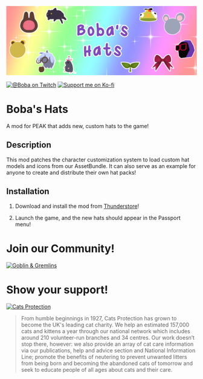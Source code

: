 ﻿![Hero Image](hero.png)

[![@Boba on Twitch](https://img.shields.io/twitch/status/boba?label=boba)](https://twitch.tv/boba/schedule)
[![Support me on Ko-fi](https://img.shields.io/badge/Support%20me%20on-Ko--fi-orange?logo=kofi)](https://ko-fi.com/yogsboba)

# Boba's Hats

A mod for PEAK that adds new, custom hats to the game!

## Description

This mod patches the character customization system
to load custom hat models and icons from our AssetBundle.
It can also serve as an example for anyone to create and
distribute their own hat packs!

## Installation

1. Download and install the mod from
   [Thunderstore](https://thunderstore.io/c/peak/)!

2. Launch the game, and the new hats should appear
   in the Passport menu!

# Join our Community!

[![Goblin & Gremlins](https://panels.twitch.tv/panel-91904368-image-3840e420-a269-46e8-be32-cf32e10f9cb3)](https://gobsandgrems.com/)

# Show your support!

[![Cats Protection](https://panels.twitch.tv/panel-91904368-image-47a8d464-e0e2-4b7d-8b3b-a0bd922d828b)](https://www.cats.org.uk/donate)
> From humble beginnings in 1927, Cats Protection has grown to become the UK's leading cat charity.
> We help an estimated 157,000 cats and kittens a year through our national network which includes around 210 volunteer-run branches and 34 centres.
> Our work doesn’t stop there, however: we also provide an array of cat care information via our publications, help and advice section and National Information Line; promote the benefits of neutering to prevent unwanted litters from being born and becoming the abandoned cats of tomorrow and seek to educate people of all ages about cats and their care.

